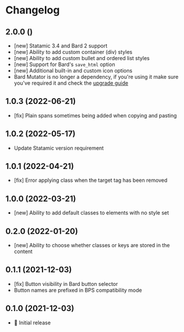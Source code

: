# Changelog

## 2.0.0 ()

- [new] Statamic 3.4 and Bard 2 support
- [new] Ability to add custom container (div) styles
- [new] Ability to add custom bullet and ordered list styles
- [new] Support for Bard's `save_html` option
- [new] Additional built-in and custom icon options
- Bard Mutator is no longer a dependency, if you're using it make sure you've required it and check the [upgrade guide](https://jacksleight.github.io/statamic-bard-mutator/upgrade-1-0-to-2-0.html)

## 1.0.3 (2022-06-21)

- [fix] Plain spans sometimes being added when copying and pasting

## 1.0.2 (2022-05-17)

- Update Statamic version requirement

## 1.0.1 (2022-04-21)

- [fix] Error applying class when the target tag has been removed

## 1.0.0 (2022-03-21)

- [new] Ability to add default classes to elements with no style set

## 0.2.0 (2022-01-20)

- [new] Ability to choose whether classes or keys are stored in the content

## 0.1.1 (2021-12-03)

- [fix] Button visibility in Bard button selector
- Button names are prefixed in BPS compatibility mode

## 0.1.0 (2021-12-03)

- 🚀 Initial release
